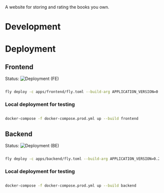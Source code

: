A website for storing and rating the books you own.

# Development

# Deployment

## Frontend

Status: ![Deployment (FE)](https://github.com/misyma/misyma/actions/workflows/deployment-frontend.yml/badge.svg)

```bash

fly deploy -c apps/frontend/fly.toml --build-arg APPLICATION_VERSION=0.2.0

```

### Local deployment for testing

```bash

docker-compose -f docker-compose.prod.yml up --build frontend

```

## Backend

Status: ![Deployment (BE)](https://github.com/misyma/misyma/actions/workflows/deployment-backend.yml/badge.svg)

```bash

fly deploy -c apps/backend/fly.toml --build-arg APPLICATION_VERSION=0.2.0

```

### Local deployment for testing

```bash

docker-compose -f docker-compose.prod.yml up --build backend

```
